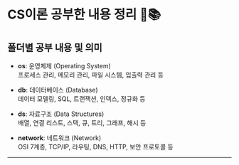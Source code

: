 # CS이론 공부한 내용 정리 📝📚

## 폴더별 공부 내용 및 의미

- **os**: 운영체제 (Operating System)  
  프로세스 관리, 메모리 관리, 파일 시스템, 입출력 관리 등

- **db**: 데이터베이스 (Database)  
  데이터 모델링, SQL, 트랜잭션, 인덱스, 정규화 등

- **ds**: 자료구조 (Data Structures)  
  배열, 연결 리스트, 스택, 큐, 트리, 그래프, 해시 등

- **network**: 네트워크 (Network)  
  OSI 7계층, TCP/IP, 라우팅, DNS, HTTP, 보안 프로토콜 등

---
